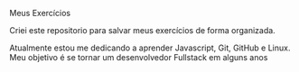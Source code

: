Meus Exercícios

Criei este repositorio para salvar meus exercícios de forma organizada.

Atualmente estou me dedicando a aprender Javascript, Git, GitHub e Linux.
Meu objetivo é se tornar um desenvolvedor Fullstack em alguns anos

